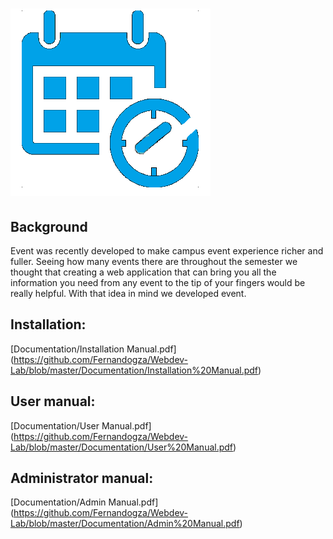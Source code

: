 ![alt tag](https://raw.githubusercontent.com/Fernandogza/Webdev-Lab/master/web/img/logo2.png)
===========

Background
-------
Event was recently developed to make campus event experience richer and fuller. Seeing how many events there are throughout the semester we thought that creating a web application that can bring you all the information you need from any event to the tip of your fingers would be really helpful. With that idea in mind we developed event.

Installation:
-----------

[Documentation/Installation Manual.pdf] (https://github.com/Fernandogza/Webdev-Lab/blob/master/Documentation/Installation%20Manual.pdf)


User manual:
-----------

[Documentation/User Manual.pdf] (https://github.com/Fernandogza/Webdev-Lab/blob/master/Documentation/User%20Manual.pdf)


Administrator manual:
-----------

[Documentation/Admin Manual.pdf] (https://github.com/Fernandogza/Webdev-Lab/blob/master/Documentation/Admin%20Manual.pdf)

